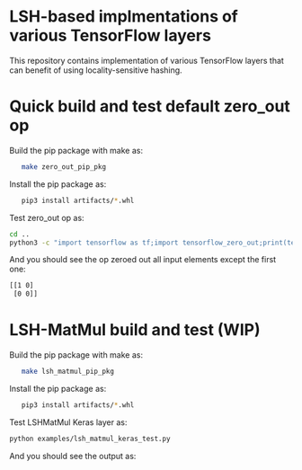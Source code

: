 # LSH-based implmentations of various TensorFlow layers

This repository contains implementation of various TensorFlow layers that can
benefit of using locality-sensitive hashing.

# Quick build and test default zero_out op

Build the pip package with make as:
```bash
   make zero_out_pip_pkg
```
Install the pip package as:
```bash
   pip3 install artifacts/*.whl
```
Test zero_out op as:
```bash
cd ..
python3 -c "import tensorflow as tf;import tensorflow_zero_out;print(tensorflow_zero_out.zero_out([[1,2], [3,4]]))"
```
And you should see the op zeroed out all input elements except the first one:
```bash
[[1 0]
 [0 0]]
```

# LSH-MatMul build and test (WIP)

Build the pip package with make as:
```bash
   make lsh_matmul_pip_pkg
```
Install the pip package as:
```bash
   pip3 install artifacts/*.whl
```
Test LSHMatMul Keras layer as:
```bash
python examples/lsh_matmul_keras_test.py
```
And you should see the output as:
```bash
```
